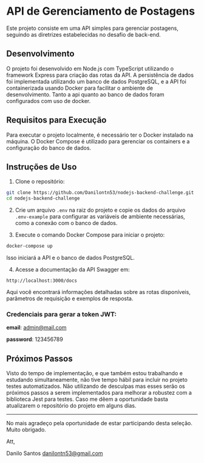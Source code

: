 # API de Gerenciamento de Postagens

Este projeto consiste em uma API simples para gerenciar postagens, seguindo as diretrizes estabelecidas no desafio de back-end.

## Desenvolvimento

O projeto foi desenvolvido em Node.js com TypeScript utilizando o framework Express para criação das rotas da API. A persistência de dados foi implementada utilizando um banco de dados PostgreSQL, e a API foi containerizada usando Docker para facilitar o ambiente de desenvolvimento. Tanto a api quanto ao banco de dados foram configurados com uso de docker.

## Requisitos para Execução

Para executar o projeto localmente, é necessário ter o Docker instalado na máquina. O Docker Compose é utilizado para gerenciar os containers e a configuração do banco de dados.

## Instruções de Uso

1. Clone o repositório:

```bash
git clone https://github.com/Danilontn53/nodejs-backend-challenge.git
cd nodejs-backend-challenge
```

2. Crie um arquivo `.env` na raiz do projeto e copie os dados do arquivo `.env-example` para configurar as variáveis de ambiente necessárias, como a conexão com o banco de dados.

3. Execute o comando Docker Compose para iniciar o projeto:

```bash
docker-compose up
```

Isso iniciará a API e o banco de dados PostgreSQL.

4. Acesse a documentação da API Swagger em:

```
http://localhost:3000/docs
```

Aqui você encontrará informações detalhadas sobre as rotas disponíveis, parâmetros de requisição e exemplos de resposta.

### Credenciais para gerar a token JWT:

**email**: admin@mail.com

**password**: 123456789

## Próximos Passos

Visto do tempo de implementação, e que também estou trabalhando e estudando simultaneamente, não tive tempo hábil para incluir no projeto testes automatizados. Não utilizando de desculpas mas esses serão os próximos passos a serem implementados para melhorar a robustez com a biblioteca Jest para testes. Caso me dêem a oportunidade basta atualizarem o repositório do projeto em alguns dias.

---

No mais agradeço pela oportunidade de estar participando desta seleção. Muito obrigado.

Att,

Danilo Santos
danilontn53@gmail.com
